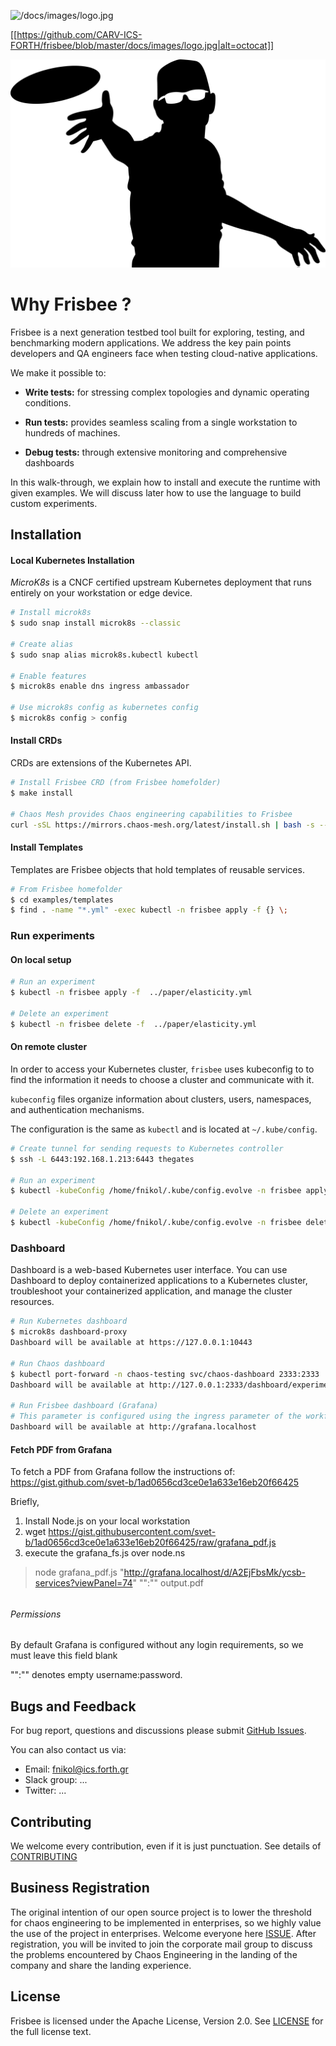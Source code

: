 ![/docs/images/logo.jpg](https://www.vectorstock.com/royalty-free-vector/disc-golf-frisbee-eps-vector-25179185)  

[[https://github.com/CARV-ICS-FORTH/frisbee/blob/master/docs/images/logo.jpg|alt=octocat]]


<img src="/docs/images/logo.jpg">

# Why Frisbee ?



Frisbee is a next generation testbed tool built for exploring, testing, and benchmarking modern applications. We address the key pain points developers and QA engineers  face when testing cloud-native applications.

We make it possible to:

* **Write tests:**  for stressing complex topologies and dynamic operating conditions.

* **Run tests:**  provides seamless scaling from a single workstation to hundreds of machines.

* **Debug tests:**  through extensive monitoring and comprehensive dashboards

  

In this walk-through, we explain how to install and execute the runtime with given examples. We will discuss later how to use the language to build custom experiments.



## Installation

#### Local Kubernetes Installation

*MicroK8s* is a CNCF certified upstream Kubernetes deployment that runs entirely on your workstation or edge device.

```bash
# Install microk8s
$ sudo snap install microk8s --classic

# Create alias 
$ sudo snap alias microk8s.kubectl kubectl

# Enable features
$ microk8s enable dns ingress ambassador

# Use microk8s config as kubernetes config
$ microk8s config > config
```



#### Install CRDs

CRDs are extensions of the Kubernetes API. 

```bash
# Install Frisbee CRD (from Frisbee homefolder)
$ make install

# Chaos Mesh provides Chaos engineering capabilities to Frisbee
curl -sSL https://mirrors.chaos-mesh.org/latest/install.sh | bash -s -- --microk8s
```



#### Install Templates

Templates are Frisbee objects that hold templates of reusable services.

```bash
# From Frisbee homefolder
$ cd examples/templates
$ find . -name "*.yml" -exec kubectl -n frisbee apply -f {} \;
```



### Run experiments



#### On local setup

```bash
# Run an experiment
$ kubectl -n frisbee apply -f  ../paper/elasticity.yml

# Delete an experiment
$ kubectl -n frisbee delete -f  ../paper/elasticity.yml
```



#### On remote cluster

In order to access your Kubernetes cluster, `frisbee` uses kubeconfig to to find the information it needs to choose a cluster and communicate with it.

`kubeconfig` files organize information about clusters, users, namespaces, and authentication mechanisms.

The configuration is the same as `kubectl` and is located at `~/.kube/config`.



```bash
# Create tunnel for sending requests to Kubernetes controller
$ ssh -L 6443:192.168.1.213:6443 thegates

# Run an experiment
$ kubectl -kubeConfig /home/fnikol/.kube/config.evolve -n frisbee apply -f  ../paper/elasticity.yml 		

# Delete an experiment
$ kubectl -kubeConfig /home/fnikol/.kube/config.evolve -n frisbee delete -f  ../paper/elasticity.yml
```



### Dashboard 

Dashboard is a web-based Kubernetes user interface. You can use Dashboard to deploy containerized applications to a Kubernetes cluster, troubleshoot your containerized application, and manage the cluster resources.



```bash
# Run Kubernetes dashboard
$ microk8s dashboard-proxy
Dashboard will be available at https://127.0.0.1:10443

# Run Chaos dashboard
$ kubectl port-forward -n chaos-testing svc/chaos-dashboard 2333:2333
Dashboard will be available at http://127.0.0.1:2333/dashboard/experiments

# Run Frisbee dashboard (Grafana)
# This parameter is configured using the ingress parameter of the workflow. By default, 
Dashboard will be available at http://grafana.localhost
```



#### Fetch PDF from Grafana

To fetch a PDF from Grafana follow the instructions of: https://gist.github.com/svet-b/1ad0656cd3ce0e1a633e16eb20f66425

Briefly,

1. Install Node.js on your local workstation
2. wget https://gist.githubusercontent.com/svet-b/1ad0656cd3ce0e1a633e16eb20f66425/raw/grafana_pdf.js
3. execute the grafana_fs.js over node.ns



> node grafana_pdf.js "http://grafana.localhost/d/A2EjFbsMk/ycsb-services?viewPanel=74" "":"" output.pdf

###### 

###### Permissions

By default Grafana is configured without any login requirements, so we must leave this field blank

"":"" denotes empty username:password.





## Bugs and Feedback
For bug report, questions and discussions please submit [GitHub Issues](https://github.com/CARV-ICS-FORTH/frisbee/issues). 


You can also contact us via:
* Email: fnikol@ics.forth.gr
* Slack group: ...
* Twitter: ...



## Contributing

We welcome every contribution, even if it is just punctuation. See details of [CONTRIBUTING](docs/CONTRIBUTING.md)



## Business Registration

The original intention of our open source project is to lower the threshold for chaos engineering to be implemented in enterprises, so we highly value the use of the project in enterprises. Welcome everyone here [ISSUE](https://github.com/chaosblade-io/chaosblade/issues/32). After registration, you will be invited to join the corporate mail group to discuss the problems encountered by Chaos Engineering in the landing of the company and share the landing experience.




## License

Frisbee is licensed under the Apache License, Version 2.0. See [LICENSE](http://www.apache.org/licenses/LICENSE-2.0) for the full license text.

